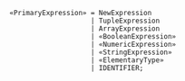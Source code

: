 <!-- This file is generated automatically by infrastructure scripts. Please don't edit by hand. -->

```{ .ebnf .slang-ebnf #PrimaryExpression }
«PrimaryExpression» = NewExpression
                    | TupleExpression
                    | ArrayExpression
                    | «BooleanExpression»
                    | «NumericExpression»
                    | «StringExpression»
                    | «ElementaryType»
                    | IDENTIFIER;
```

